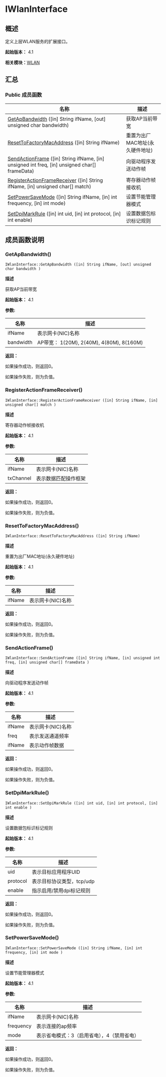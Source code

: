# IWlanInterface


## 概述

定义上层WLAN服务的扩展接口。

**起始版本：** 4.1

**相关模块：**[WLAN](_w_l_a_n_v12.md)


## 汇总


### Public 成员函数

| 名称 | 描述 | 
| -------- | -------- |
| [GetApBandwidth](#getapbandwidth) ([in] String ifName, [out] unsigned char bandwidth) | 获取AP当前带宽 | 
| [ResetToFactoryMacAddress](#resettofactorymacaddress) ([in] String ifName) | 重置为出厂MAC地址(永久硬件地址) | 
| [SendActionFrame](#sendactionframe) ([in] String ifName, [in] unsigned int freq, [in] unsigned char[] frameData) | 向驱动程序发送动作帧 | 
| [RegisterActionFrameReceiver](#registeractionframereceiver) ([in] String ifName, [in] unsigned char[] match) | 寄存器动作帧接收机 | 
| [SetPowerSaveMode](#setpowersavemode) ([in] String ifName, [in] int frequency, [in] int mode) | 设置节能管理器模式 | 
| [SetDpiMarkRule](#setdpimarkrule) ([in] int uid, [in] int protocol, [in] int enable) | 设置数据包标识标记规则 | 


## 成员函数说明


### GetApBandwidth()

```
IWlanInterface::GetApBandwidth ([in] String ifName, [out] unsigned char bandwidth )
```

**描述**


获取AP当前带宽

**起始版本：** 4.1

**参数:**

| 名称 | 描述 | 
| -------- | -------- |
| ifName | 表示网卡(NIC)名称 | 
| bandwidth | AP带宽： 1(20M), 2(40M), 4(80M), 8(160M) | 

**返回：**

如果操作成功，则返回0。

如果操作失败，则为负值。


### RegisterActionFrameReceiver()

```
IWlanInterface::RegisterActionFrameReceiver ([in] String ifName, [in] unsigned char[] match )
```

**描述**


寄存器动作帧接收机

**起始版本：** 4.1

**参数:**

| 名称 | 描述 | 
| -------- | -------- |
| ifName | 表示网卡(NIC)名称 | 
| txChannel | 表示数据匹配操作框架 | 

**返回：**

如果操作成功，则返回0。

如果操作失败，则为负值。


### ResetToFactoryMacAddress()

```
IWlanInterface::ResetToFactoryMacAddress ([in] String ifName)
```

**描述**


重置为出厂MAC地址(永久硬件地址)

**起始版本：** 4.1

**参数:**

| 名称 | 描述 | 
| -------- | -------- |
| ifName | 表示网卡(NIC)名称 | 

**返回：**

如果操作成功，则返回0。

如果操作失败，则为负值。


### SendActionFrame()

```
IWlanInterface::SendActionFrame ([in] String ifName, [in] unsigned int freq, [in] unsigned char[] frameData )
```

**描述**


向驱动程序发送动作帧

**起始版本：** 4.1

**参数:**

| 名称 | 描述 | 
| -------- | -------- |
| ifName | 表示网卡(NIC)名称 | 
| freq | 表示发送通道频率 | 
| ifName | 表示动作帧数据 | 

**返回：**

如果操作成功，则返回0。

如果操作失败，则为负值。


### SetDpiMarkRule()

```
IWlanInterface::SetDpiMarkRule ([in] int uid, [in] int protocol, [in] int enable )
```

**描述**


设置数据包标识标记规则

**起始版本：** 4.1

**参数:**

| 名称 | 描述 | 
| -------- | -------- |
| uid | 表示目标应用程序UID | 
| protocol | 表示目标协议类型，tcp/udp | 
| enable | 指示启用/禁用dpi标记规则 | 

**返回：**

如果操作成功，则返回0。

如果操作失败，则为负值。


### SetPowerSaveMode()

```
IWlanInterface::SetPowerSaveMode ([in] String ifName, [in] int frequency, [in] int mode )
```

**描述**


设置节能管理器模式

**起始版本：** 4.1

**参数:**

| 名称 | 描述 | 
| -------- | -------- |
| ifName | 表示网卡(NIC)名称 | 
| frequency | 表示连接的ap频率 | 
| mode | 表示省电模式：3（启用省电），4（禁用省电） | 

**返回：**

如果操作成功，则返回0。

如果操作失败，则为负值。
